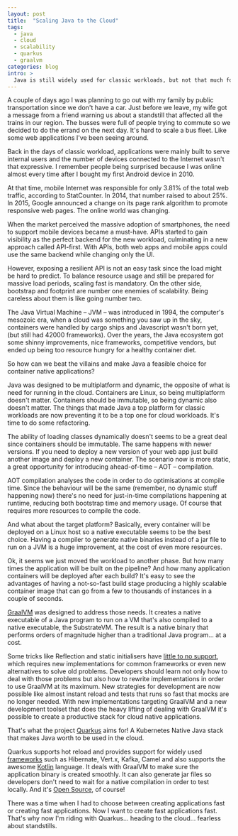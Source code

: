 ```yaml
---
layout: post
title:  "Scaling Java to the Cloud"
tags:
  - java
  - cloud
  - scalability
  - quarkus
  - graalvm
categories: blog
intro: >
  Java is still widely used for classic workloads, but not that much for cloud workloads. On this episode, I had a moment to think about that when things got bad with the public transportation.
---
```


A couple of days ago I was planning to go out with my family by public transportation since we don't have a car. Just before we leave, my wife got a message from a friend warning us about a standstill that affected all the trains in our region. The busses were full of people trying to commute so we decided to do the errand on the next day. It's hard to scale a bus fleet. Like some web applications I've been seeing around.

Back in the days of classic workload, applications were mainly built to serve internal users and the number of devices connected to the Internet wasn't that expressive. I remember people being surprised because I was online almost every time after I bought my first Android device in 2010.

At that time, mobile Internet was responsible for only 3.81% of the total web traffic, according to StatCounter. In 2014, that number raised to about 25%. In 2015, Google announced a change on its page rank algorithm to promote responsive web pages. The online world was changing.

When the market perceived the massive adoption of smartphones, the need to support mobile devices became a must-have. APIs started to gain visibility as the perfect backend for the new workload, culminating in a new approach called API-first. With APIs, both web apps and mobile apps could use the same backend while changing only the UI.

However, exposing a resilient API is not an easy task since the load might be hard to predict. To balance resource usage and still be prepared for massive load periods, scaling fast is mandatory. On the other side, bootstrap and footprint are number one enemies of scalability. Being careless about them is like going number two.

The Java Virtual Machine – JVM – was introduced in 1994, the computer's mesozoic era, when a cloud was something you saw up in the sky, containers were handled by cargo ships and Javascript wasn't born yet, (but still had 42000 frameworks). Over the years, the Java ecosystem got some shinny improvements, nice frameworks, competitive vendors, but ended up being too resource hungry for a healthy container diet.

So how can we beat the villains and make Java a feasible choice for container native applications?

Java was designed to be multiplatform and dynamic, the opposite of what is need for running in the cloud. Containers are Linux, so being multiplatform doesn't matter. Containers should be immutable, so being dynamic also doesn't matter. The things that made Java a top platform for classic workloads are now preventing it to be a top one for cloud workloads. It's time to do some refactoring.

The ability of loading classes dynamically doesn't seems to be a great deal since containers should be immutable. The same happens with newer versions. If you need to deploy a new version of your web app just build another image and deploy a new container. The scenario now is more static, a great opportunity for introducing ahead-of-time – AOT – compilation.

AOT compilation analyses the code in order to do optimisations at compile time. Since the behaviour will be the same (remember, no dynamic stuff happening now) there's no need for just-in-time compilations happening at runtime, reducing both bootstrap time and memory usage. Of course that requires more resources to compile the code.

And what about the target platform? Basically, every container will be deployed on a Linux host so a native executable seems to be the best choice. Having a compiler to generate native binaries instead of a jar file to run on a JVM is a huge improvement, at the cost of even more resources.

Ok, it seems we just moved the workload to another phase. But how many times the application will be built on the pipeline? And how many application containers will be deployed after each build? It's easy to see the advantages of having a not-so-fast build stage producing a highly scalable container image that can go from a few to thousands of instances in a couple of seconds.

[GraalVM][graalvm] was designed to address those needs. It creates a native executable of a Java program to run on a VM that's also compiled to a native executable, the SubstrateVM. The result is a native binary that performs orders of magnitude higher than a traditional Java program... at a cost.

Some tricks like Reflection and static initialisers have [little to no support][graalvm_limitations], which requires new implementations for common frameworks or even new alternatives to solve old problems. Developers should learn not only how to deal with those problems but also how to rewrite implementations in order to use GraalVM at its maximum. New strategies for development are now possible like almost instant reload and tests that runs so fast that mocks are no longer needed. With new implementations targeting GraalVM and a new development toolset that does the heavy lifting of dealing with GraalVM it's possible to create a productive stack for cloud native applications.

That's what the project [Quarkus][quarkus] aims for! A Kubernetes Native Java stack that makes Java worth to be used in the cloud.

Quarkus supports hot reload and provides support for widely used [frameworks][quarkus_extensions] such as Hibernate, Vert.x, Kafka, Camel and also supports the awesome [Kotlin] language. It deals with GraalVM to make sure the application binary is created smoothly. It can also generate jar files so developers don't need to wait for a native compilation in order to test locally. And it's [Open Source][quarkus_code], of course!

There was a time when I had to choose between creating applications fast or creating fast applications. Now I want to create fast applications fast. That's why now I'm riding with Quarkus... heading to the cloud... fearless about standstills.

[graalvm]: <https://www.graalvm.org/>
[graalvm_limitations]: <https://github.com/oracle/graal/blob/master/substratevm/LIMITATIONS.md>
[quarkus]: <https://quarkus.io/>
[quarkus_extensions]: <https://quarkus.io/extensions/>
[quarkus_code]: <https://github.com/quarkusio/quarkus>
[kotlin]: <https://kotlinlang.org/>
